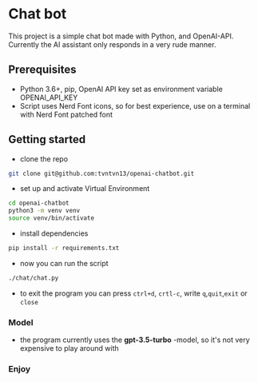 # Chat bot

This project is a simple chat bot made with Python, and OpenAI-API. Currently
the AI assistant only responds in a very rude manner.

## Prerequisites

- Python 3.6+, pip, OpenAI API key set as environment variable OPENAI_API_KEY
- Script uses Nerd Font icons, so for best experience, use on a terminal with
  Nerd Font patched font

## Getting started

- clone the repo

```bash
git clone git@github.com:tvntvn13/openai-chatbot.git
```

- set up and activate Virtual Environment

```bash
cd openai-chatbot
python3 -m venv venv
source venv/bin/activate
```

- install dependencies

```bash
pip install -r requirements.txt
```

- now you can run the script

```bash
./chat/chat.py
```

- to exit the program you can press `ctrl+d`, `crtl-c`, write `q`,`quit`,`exit`
  or `close`

### Model

- the program currently uses the **gpt-3.5-turbo** -model, so it's not very
  expensive to play around with

### Enjoy
